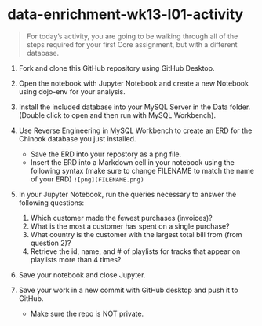 # data-enrichment-wk13-l01-activity
 
>For today’s activity, you are going to be walking through all of the steps required for your first Core assignment, but with a different database.

1. Fork and clone this GitHub repository using GitHub Desktop.
2. Open the notebook with Jupyter Notebook and create  a new Notebook using dojo-env for your analysis.
3. Install the included database into your MySQL Server in the Data folder. (Double click to open and then run with MySQL Workbench).

4. Use Reverse Engineering in MySQL Workbench to create an ERD for the Chinook database you just installed.
	- Save the ERD into your repostory as a png file.
	- Insert the ERD into a Markdown cell in your notebook using the following syntax (make sure to change FILENAME to match the name of your ERD)
	`![png](FILENAME.png)`

5. In your Jupyter Notebook, run the queries necessary to answer the following questions:
	1. Which customer made the fewest purchases (invoices)?
	2. What is the most a customer has spent on a single purchase?
	3. What country is the customer with the largest total bill from (from question 2)?
	4. Retrieve the id, name, and # of playlists for  tracks that appear on playlists more than 4 times?

6. Save your notebook and close Jupyter.
7. Save your work in a new commit with GitHub desktop and push it to GitHub.
	- Make sure the repo is NOT private.
	